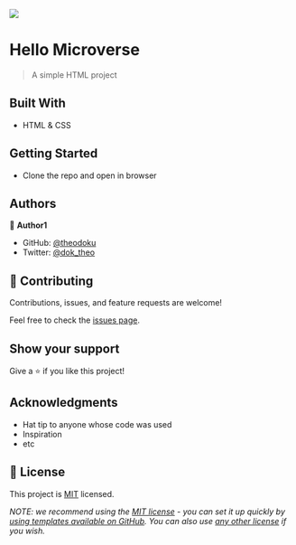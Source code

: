 ![](https://img.shields.io/badge/Microverse-blueviolet)

# Hello Microverse

> A simple HTML project


## Built With

- HTML & CSS


## Getting Started

* Clone the repo and open in browser

## Authors

👤 **Author1**

- GitHub: [@theodoku](https://github.com/theodoku)
- Twitter: [@dok_theo](https://twitter.com/Theo_dok)

## 🤝 Contributing

Contributions, issues, and feature requests are welcome!

Feel free to check the [issues page](../../issues/).

## Show your support

Give a ⭐️ if you like this project!

## Acknowledgments

- Hat tip to anyone whose code was used
- Inspiration
- etc

## 📝 License

This project is [MIT](./MIT.md) licensed.

_NOTE: we recommend using the [MIT license](https://choosealicense.com/licenses/mit/) - you can set it up quickly by [using templates available on GitHub](https://docs.github.com/en/communities/setting-up-your-project-for-healthy-contributions/adding-a-license-to-a-repository). You can also use [any other license](https://choosealicense.com/licenses/) if you wish._
